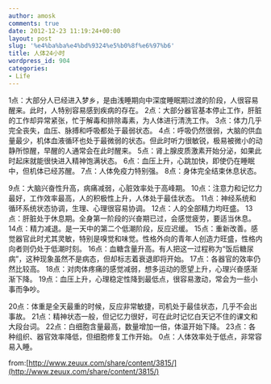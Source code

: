 ```yaml
---
author: amosk
comments: true
date: 2012-12-23 11:19:24+00:00
layout: post
slug: '%e4%ba%ba%e4%bd%9324%e5%b0%8f%e6%97%b6'
title: 人体24小时
wordpress_id: 904
categories:
- Life
---
```


1点：大部分人已经进入梦乡，是由浅睡期向中深度睡眠期过渡的阶段，人很容易醒来。此时，人特别容易感到疾病的存在。
2点：大部分器官基本停止工作，肝脏的工作却异常紧张，忙于解毒和排除毒素，为人体进行清洗工作。
3点：体力几乎完全丧失，血压、脉搏和呼吸都处于最弱状态。
4点：呼吸仍然很弱，大脑的供血量最少，机体血液循环也处于最微弱的状态。但此时听力很敏锐，极易被微小的动静所惊醒，早醒的人通常会在此时醒来。
5点：肾上腺皮质激素开始分泌，如果此时起床就能很快进入精神饱满状态。
6点：血压上升，心跳加快，即使仍在睡眠中，但机体已经苏醒。
7点：人体免疫力特别强。
8点：身体完全结束休息状态。

>>>>>>>>>>>>>>>>>>>>>>

9点：大脑兴奋性升高，病痛减弱，心脏效率处于高峰期。
10点：注意力和记忆力最好，工作效率最高，人的积极性上升，人体处于最佳状态。
11点：神经系统和循环系统状态协调，生理、心理很容易协调。
12点：人的全部精力均旺盛。
13点：肝脏处于休息期。全身第一阶段的兴奋期已过，会感觉疲劳，要适当休息。
14点：精力减退。是一天中的第二个低潮阶段，反应迟缓。
15点：重新改善。感觉器官此时尤其灵敏，特别是嗅觉和味觉。性格外向的青年人创造力旺盛，性格内向者则仍处于低潮时刻。
16点：血糖含量升高。有人把这一过程称为“饭后糖尿病”，这种现象虽然不是病态，但却标志着衰退即将开始。
17点：各器官的效率仍然比较高。
18点：对肉体疼痛的感觉减弱，想多运动的愿望上升，心理兴奋感渐渐下降。 19点：血压上升，心理稳定性降到最低点，很容易激动，常会为一些小事而争吵。

>>>>>>>>>>>>>>>>>>>>>>

20点：体重是全天最重的时候，反应非常敏捷，司机处于最佳状态，几乎不会出事故。
21点：精神状态一般，但记忆力很好，可在此时记忆白天记不住的课文和大段台词。
22点：白细胞含量最高，数量增加一倍，体温开始下降。
23点：各种组织、器官效率降低，但细胞修复工作开始。
0点：人体效率处于低点，非常容易入睡。

from:[http://www.zeuux.com/share/content/3815/](http://www.zeuux.com/share/content/3815/)
